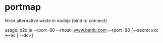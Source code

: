 portmap
=======

htran alternative wrote in nodejs (bind to connect)

usage: b2c.js --lport=80 --rhost=www.baidu.com --rport=80 [--secret xxx <--ec | --dc>]
